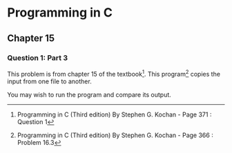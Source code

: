 # Programming in C
## Chapter 15
### Question 1: Part 3

This problem is from chapter 15 of the textbook[^1]. This program[^2] copies the input from one file to another.

You may wish to run the program and compare its output.


[^1]: Programming in C (Third edition) By Stephen G. Kochan - Page 371 : Question 1
[^2]: Programming in C (Third edition) By Stephen G. Kochan - Page 366 : Problem 16.3